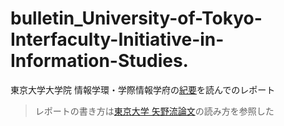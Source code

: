 # bulletin_University-of-Tokyo-Interfaculty-Initiative-in-Information-Studies.
東京大学大学院 情報学環・学際情報学府の[紀要](http://www.iii.u-tokyo.ac.jp/about/bulletin)を読んでのレポート


> レポートの書き方は[東京大学 矢野流論文](https://iis-lab.org/misc/paperreading/)の読み方を参照した
